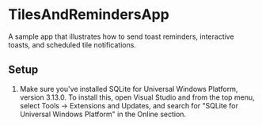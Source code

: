 # TilesAndRemindersApp
A sample app that illustrates how to send toast reminders, interactive toasts, and scheduled tile notifications.


## Setup
1. Make sure you've installed SQLite for Universal Windows Platform, version 3.13.0. To install this, open Visual Studio and from the top menu, select Tools -> Extensions and Updates, and search for "SQLite for Universal Windows Platform" in the Online section.
